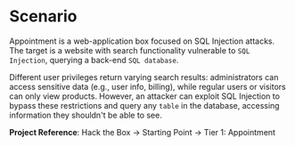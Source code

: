 # Scenario
Appointment is a web-application box focused on SQL Injection attacks. The target is a website with search functionality vulnerable to `SQL Injection`, querying a back-end `SQL database`. 

Different user privileges return varying search results: administrators can access sensitive data (e.g., user info, billing), while regular users or visitors can only view products. However, an attacker can exploit SQL Injection to bypass these restrictions and query any `table` in the database, accessing information they shouldn't be able to see.

**Project Reference**: Hack the Box -> Starting Point -> Tier 1: Appointment







